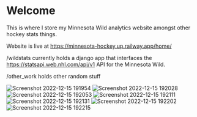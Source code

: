 # Welcome

This is where I store my Minnesota Wild analytics website amongst other hockey stats things.

Website is live at https://minnesota-hockey.up.railway.app/home/

/wildstats currently holds a django app that interfaces the https://statsapi.web.nhl.com/api/v1 API for the Minnesota Wild.

/other_work holds other random stuff

![Screenshot 2022-12-15 191954](https://user-images.githubusercontent.com/53980438/208000665-a1250ab6-3bd1-4e5b-aae4-0fc3553d6de3.png)
![Screenshot 2022-12-15 192028](https://user-images.githubusercontent.com/53980438/208000667-e9a7d476-2c98-4f8b-b45e-8270ff294831.png)
![Screenshot 2022-12-15 192053](https://user-images.githubusercontent.com/53980438/208000668-14d5822c-d950-497a-8d7f-bad5282694dc.png)
![Screenshot 2022-12-15 192111](https://user-images.githubusercontent.com/53980438/208000669-4e3e0c9a-62c8-4d1d-804f-589308c34022.png)
![Screenshot 2022-12-15 192131](https://user-images.githubusercontent.com/53980438/208000670-a412d28a-9f7f-435c-a97e-a031092cb401.png)
![Screenshot 2022-12-15 192202](https://user-images.githubusercontent.com/53980438/208000671-28602a7d-9164-4aa2-85dc-e6fb33484234.png)
![Screenshot 2022-12-15 192215](https://user-images.githubusercontent.com/53980438/208000673-9df5f5fb-0394-4b00-a079-c012f9144b0f.png)
